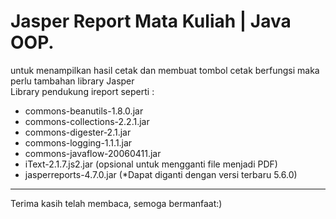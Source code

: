 # **Jasper Report Mata Kuliah | Java OOP.**
untuk menampilkan hasil cetak dan membuat tombol cetak berfungsi maka perlu tambahan library Jasper <br>
Library pendukung ireport seperti :
* commons-beanutils-1.8.0.jar
* commons-collections-2.2.1.jar
* commons-digester-2.1.jar
* commons-logging-1.1.1.jar
* commons-javaflow-20060411.jar
* iText-2.1.7.js2.jar (opsional untuk mengganti file menjadi PDF)
* jasperreports-4.7.0.jar (*Dapat diganti dengan versi terbaru 5.6.0)
  
***
Terima kasih telah membaca, semoga bermanfaat:)
